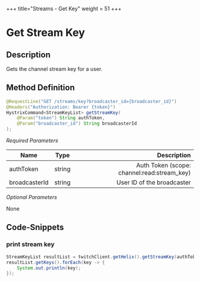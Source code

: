 +++
title="Streams - Get Key"
weight = 51
+++

# Get Stream Key

## Description

Gets the channel stream key for a user.

## Method Definition

```java
@RequestLine("GET /streams/key?broadcaster_id={broadcaster_id}")
@Headers("Authorization: Bearer {token}")
HystrixCommand<StreamKeyList> getStreamKey(
    @Param("token") String authToken,
    @Param("broadcaster_id") String broadcasterId
);
```

*Required Parameters*

| Name          | Type      | Description  |
| ------------- |:---------:| -----------------:|
| authToken     | string    | Auth Token (scope: channel:read:stream_key) |
| broadcasterId | string    | User ID of the broadcaster |

*Optional Parameters*

None

## Code-Snippets

### print stream key

```java
StreamKeyList resultList = twitchClient.getHelix().getStreamKey(authToken, broadcasterId).execute();
resultList.getKeys().forEach(key -> {
    System.out.println(key);
});
```
